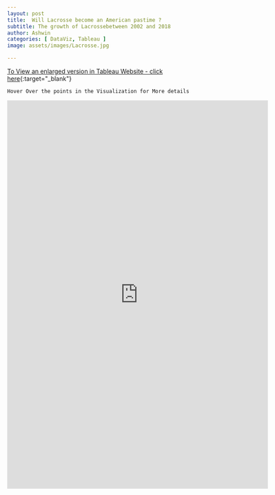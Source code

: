 ```yaml
---
layout: post
title:  Will Lacrosse become an American pastime ?
subtitle: The growth of Lacrossebetween 2002 and 2018
author: Ashwin
categories: [ DataViz, Tableau ]
image: assets/images/Lacrosse.jpg

---
```

[To View an enlarged version in Tableau Website - click here](https://public.tableau.com/views/WillLacrossebecomeanAmericanpastime/Dashboard1?:language=en-GB&:display_count=y&:origin=viz_share_link){:target="_blank"}

```
Hover Over the points in the Visualization for More details 
```

<iframe seamless frameborder="0" src="https://public.tableau.com/views/WillLacrossebecomeanAmericanpastime/Dashboard1?:language=en-GB&:display_count=y&:origin=viz_share_link&:showVizHome=no" width = '120%' height = '900'></iframe>
